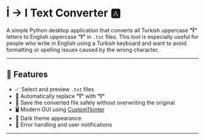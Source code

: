 # İ → I Text Converter 🅰️

A simple Python desktop application that converts all Turkish uppercase **"İ"** letters to English uppercase **"I"** in `.txt` files. This tool is especially useful for people who write in English using a Turkish keyboard and want to avoid formatting or spelling issues caused by the wrong character.

---

## 🔧 Features

- ✅ Select and preview `.txt` files
- 🔁 Automatically replace **"İ"** with **"I"**
- 💾 Save the converted file safely without overwriting the original
- 🖥️ Modern GUI using [CustomTkinter](https://github.com/TomSchimansky/CustomTkinter)
- 🌙 Dark theme appearance
- 🚫 Error handling and user notifications

---
